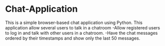 # Chat-Application

This is a simple browser-based chat application using Python.
This application allow several users to talk in a chatroom
-Allow registered users to log in and talk with other users in a chatroom.
-Have the chat messages ordered by their timestamps and show only the last 50
messages.
